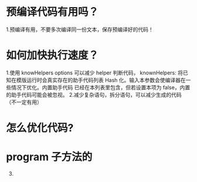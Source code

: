 
# 预编译代码有用吗？
1.预编译有用，不要多次编译同一份文本，保存预编译好的代码！
# 如何加快执行速度？
1.使用 knowHelpers  options 可以减少 helper 判断代码，
knownHelpers: 将已知在模版运行时会真实存在的助手代码列表 Hash 化。输入本参数会使编译器在一些情况下优化。内置助手代码 已经在本列表里包含，但若设置本项为 false，内置的助手代码可能会被忽视。
2.减少复杂语句，拆分语句，可以减少生成的代码（不一定有用）
# 怎么优化代码?

# program 子方法的



3.

